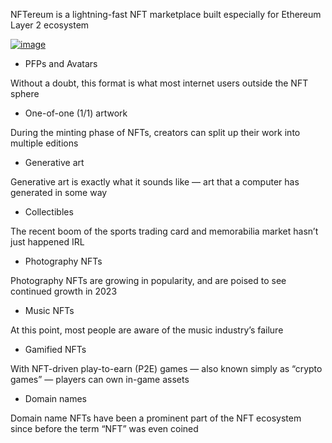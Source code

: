 NFTereum is a lightning-fast NFT marketplace built especially for Ethereum Layer 2 ecosystem

<a href="https://nftereum.org"><img src="https://i.ibb.co/xj9Xpxn/image.jpg" alt="image" border="0"></a>

- PFPs and Avatars

Without a doubt, this format is what most internet users outside the NFT sphere

- One-of-one (1/1) artwork

During the minting phase of NFTs, creators can split up their work into multiple editions

- Generative art

Generative art is exactly what it sounds like — art that a computer has generated in some way

- Collectibles

The recent boom of the sports trading card and memorabilia market hasn’t just happened IRL

- Photography NFTs

Photography NFTs are growing in popularity, and are poised to see continued growth in 2023

- Music NFTs

At this point, most people are aware of the music industry’s failure

- Gamified NFTs

With NFT-driven play-to-earn (P2E) games — also known simply as “crypto games” — players can own in-game assets

- Domain names

Domain name NFTs have been a prominent part of the NFT ecosystem since before the term “NFT” was even coined
